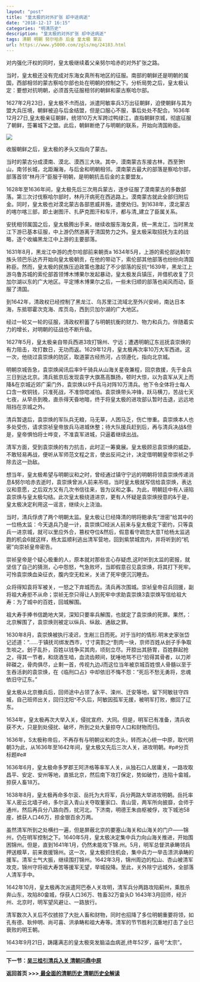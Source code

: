 ```yaml
---
layout: "post"
title: "皇太极的对外扩张 却中途病逝"
date: "2018-12-17 16:15"
categories: "明清历史"
description: "皇太极的对外扩张 却中途病逝"
tags: 清朝 明朝 努尔哈赤 后金 皇太极 蒙古
url: https://www.y5000.com/zgls/mq/24183.html
---
```






对内强化汗权的同时，皇太极继续着父亲努尔哈赤的对外扩张之路。

当时，皇太极还没有完成对东海女真所有地区的征服。南部的朝鲜还是明朝的属国，西部相邻的蒙古察哈尔部也处在明朝的控制之下。分析局势之后，皇太极认定：要想对抗明朝，必须首先征服相邻的朝鲜和蒙古察哈尔部。

1627年2月23日，皇太极不:ft而战，派遣阿敏率兵3万出征朝鲜，迫使朝鲜与其为盟大兵压境，朝鲜被迫与后金结盟，但是口服心不服，事后处处不配合。1636年12月27日,皇太极亲征朝鲜，统领10万大军跨过鸭绿江，直指朝鲜京城，彻底征服了朝鲜，签署城下之盟。此后，朝鲜断绝了与明朝的联系，开始向清国称臣。

![](https://img.y5000.com/uploads/allimg/170721/8-1FH110294W54.jpg)

收服朝鲜之后，皇太极的矛头又指向了蒙古。

当时的蒙古分成漠南、漠北、漠西三大块。其中，漠南蒙古东接古林，西至贺t山，南邻长城，北距瀚海，与后金和明朝相邻。漠南蒙古最大的部落是察哈尔部，部落首领“林丹汗”臣服于明朝，是明朝抗击后金的主要盟友。

1628年至1636年间，皇太极先后三次用兵蒙古，逐步征服了漠南蒙古的多数部落。第三次讨伐察哈尔部时，林丹汗病死在西逃路上。漠南蒙古就此全部归附后金。同时，皇太极也对漠北蒙古各部恩威并施，遣使劝归。到1638年，漠北蒙古的喀尔喀三部，即土谢图汗、扎萨克图汗和车汗，都与清_建立了臣属关系。

安抚相邻属国之后，皇太极腾出手来，继续收服东海女真，统一黑龙江，当时黑龙江下游已基本征服，中上游仍然游离于清国势力之外。皇太极采取招抚为主的战略，逐个收编黑龙江中上游的主要部落。

1631年8月，黑龙江中游的虎尔哈部前来朝贡a
1634年5月，上游的索伦部达斡尔族头领巴乐达齐开始向皇太极朝贡，在他的带动下，索伦部其他部落也纷纷向清国称臣。然而，皇太极的民族压迫政策也激起了不少部落的反抗^1639年，黑龙江上游乌鲁苏城的索伦部首领博木博果尔发起暴动，皇太极发兵镇压，并借机收复了贝加尔湖以东的广大地区。平定博木博果尔之后，一些未归顺的部落也闻风而动，臣服了清国。

到1642年，清政权已经控制了黑龙江、乌苏里江流域北至外兴安岭，南达日本海，东抵鄂霍次克海、库页岛，西到贝加尔湖的广大地区。

经过一轮又一轮的征服，淸政权积蓄了与明朝抗衡的财力、物力和兵力。伴随着实力的增长，对明朝的征战也不断升级。

1627年5月，皇太极亲自带兵西进3攻打锦州、宁远；遭遇明朝辽东巡抚袁崇焕的有力阻击，攻打数日，无功而返。1629年12月，皇太极再次率10万大军西进。这一次，他绕过袁崇焕的防区，取道蒙古经热河，占领遵化，指向北京城。

明朝京城告急，袁崇焕闻讯后率9千骑兵从山海关星夜兼程，回京救援，先于金兵三日到达北京。清兵抵京后发现袁字大旗髙高飘扬，顿时大惊，以为袁军从天上而降&在京城近郊广渠门外，袁崇焕以9千兵马对阵10万清兵。他下令全体将士每人口含一枚铜钱，只准死战，不准惊唿减怕。袁崇焕带头冲锋，跃马横刀，苦战七天七夜，从早杀到晚，直杀得天昏地暗，终于将皇太极的进攻部认暂时击退，远远地阻挡在京城之外。

清兵暂退后，袁崇焕的军队兵无粮，马无草，人困马乏，伤亡惨重。袁崇焕本人也多处受伤，请求崇祯皇帝放兵马进城休整；待大队援兵赶到后，再与清兵决战&但是，皇帝惧怕将士哗变，不准袁军进城，只逼着继续出战。

清军方面，受到袁崇焕的有力抗击，此时正一筹奠展。皇太极顾忌袁崇焕的威勐，不敢轻易再战，便听从军师范文程之言，使出反间之计，决定借明朝皇帝崇祯之手除去这一劲敌。

想当年，皇太极希望与明朝议和之时，曾经通过镇守宁远的明朝将领袁崇焕传递消息&努尔哈赤去逝时，袁崇焕曾派人前来吊唁，当时皇太极就写信给袁崇焕，表达议和意愿，之后双方又有几次书信往来，皆为议和之事。为此，明朝廷中有人诬陷袁崇焕与皇太极勾结。此次皇太极绕道进京，更有人怀疑是袁崇焕授意的&于是，皇太极决定利用这一谣言，继续火上浇油。

当时，清兵俘虏了两个明朝太监。皇太极让巳经降清的明将鲍承先“泄密”给其中的一位杨太监：今天退兵乃是一计，袁崇焕□经派人前来与皇太极定下密约，只等袁兵一进京城，就可以里应外合，篡权夺位&然后，假意看守疏忽大意T给杨太监逃跑的机会6就这样，杨太监顺利逃出清军营地，回到紫禁城宫内，并将听到的“机密”向崇祯皇帝密告。

崇祯皇帝是个疑心极重的人，原本就对那些言心存疑虑,这时听到太监的密报，就坚信了自己的猜测，心中怨怒，气急败坏，当即假意召见袁崇焕，将其打下死牢。可怜袁崇焕血染征衣，腹内空无粒米，关进了死牢便沉沉睡去。

众将得知袁将军被关，一怒之下弃城而去。淸兵再次围城。崇祯皇帝召兵回援，副将祖大寿拒不从命；崇祯无奈只得让人到死牢中求助袁崇焕3袁崇焕写信给祖大寿：为了城中的百姓，回城解围。

祖大寿手捧书信跪地大哭，深知只要率兵解围，也就定了袁崇焕的死罪。果然，：北京解围了，袁崇焕则被定以纵兵、纵敌、通敌之罪。

1630年8月，袁崇焕被执行凌迟，生剐三日而死。对于当时的情形.明末史家张岱记述道：“……于镇抚司绑发西市，寸寸脔割之^割肉一块，京师百姓从刽子手争取生啖之。刽子乱扑，百姓以钱争买其肉，顷刻立尽。开腔出其肠胃，百姓群起抢之，得其一节者，和烧酒生啮，血流齿颊间，犹唾地骂不已^拾得其骨者，以刀斧碎磔之，骨肉俱尽，止剩一首，传视九边J而这位当年被京城百姓恨人骨髓以至于生吞活剥的袁崇焕，在《临刑口占》中却依旧不悔不怨：“死后不愁无勇将，忠魂依旧守辽东。”

皇太极从北京撤兵后，回师途中占领了永平、滦州、迁安等地，留下阿敏驻守四城，自己班师出关，回归沈阳^不久后，阿敏因孤军无援，被明军打败，撤回了辽东。

1634年，皇太极再次大举入关，侵扰宣府、大同。但是，明军已有准备，清兵收获不大，只是到处侵扰、破坏，所到之处大量掠夺人口和财物而归。

1636年，S太极称帝后，不再存有与明朝议和的念头，转而决心统一中原，取代明朝3为此，从1636年至1642年间，皇太极又先后三次人关，进攻明朝。#p#分页标题#e#

1636年6月，皇太极命多罗郡王阿济格等率军人关，从独石口人居庸关，一路攻取昌平、安定、安州等地，直抵北京，然后南下攻打保定，势如破竹，连陷十畲城，掠获人畜18万。

1638年8月，皇太极再命多尔衮、岳托为大将军，兵分两路大举进攻明朝。岳托率军人密云北墙子岭，多尔衮入青山关夺取董家口、青山营，两军所向披靡，会师于通州，然后再兵分八路向西，扰河北，下济南，明德王朱由枢被俘，攻下城池58座，掳获人口46万，掠金银百余万两。

虽然清军所到之处横扫一遍，但是屏蔽北京的要塞山海关和山海关的门户——锦州，仍在明军控制之下。1640年5月，皇太极决定集中兵力向山海关推进，开始围困锦州。但是，直到1641年1月，仍然未能攻下锦.州。5月，明军总督洪承畴领兵押送粮草，前来救援锦州。这一次，皇太极抓住机会，集中兵力一举击溃洪承畴的援军。清军士气大振，继续围打锦州。1642年3月，锦州周边的松山、杏山被清军攻克，锦州守将祖大寿苦等援军无望，举城投降。至此，关外除宁远城外，全部落人清军手中。

1642年10月，皇太极再次派遣阿巴泰人关攻明，清军兵分两路攻陷蓟州，乘胜杀奔山东，攻陷80畲城，俘获人口36万、牲畜32万畲头D
1643年3月回师，经沂州、北京时，明军望风避让、一路放行。

清军数次入关后不仅掳掠了大批人畜和财物，同时也招降了多位明朝重要将领，如孔有德、耿仲明、尚可喜、洪承畴和祖大寿等。清军的节节胜利沉重地打击了业巳衰败的明王朝。

1643年9月21日，踌躇满志的皇太极突发脑溢血病逝,终年52岁，庙号“太宗”。

* * *

**下一节：[吴三桂引清兵入关 清朝问鼎中原](https://www.y5000.com/zgls/mq/24187.html)**

**返回首页 >>>**[ **最全面的清朝历史 清朝历史全解读**](https://www.y5000.com/zgls/mq/24329.html)
